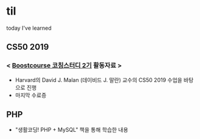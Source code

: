 # til
today I've learned

## CS50 2019
### < [Boostcourse 코칭스터디 2기](https://www.boostcourse.org/study-cs50-2nd) 활동자료 >
- Harvard의 David J. Malan (데이비드 J. 말란) 교수의 CS50 2019 수업을 바탕으로 진행
- 마지막 수료증


## PHP
- "생활코딩! PHP + MySQL" 책을 통해 학습한 내용
